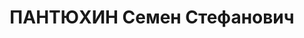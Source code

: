 ---
title: ПАНТЮХИН Семен Стефанович
description: "Род. в 1898, Украина, Киев, русский, обр.: незаконченное высшее, член\
  \ ВКП(б) с 1920. Столяр-мебельщик, инструктор обкома КПбУ \n  Арестован 02.11.1937.\
  \ Обв. по ст. 54-7-8-11 (участник троцкистской террористической организации правых).\
  \ Приговор: ВК ВС СССР, 31.12.1937 – ВМН. Расстрелян 31.12.1937, г.Харьков. \n \
  \ Реабилитирован 25.03.1958"
---